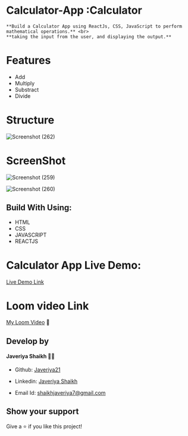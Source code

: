 # Calculator-App :Calculator

    **Build a Calculator App using ReactJs, CSS, JavaScript to perform mathematical operations.** <br>
    **taking the input from the user, and displaying the output.**  
    
# Features
 - Add 
 - Multiply
 - Substract
 - Divide

# Structure


![Screenshot (262)](https://user-images.githubusercontent.com/108418892/198830050-de77b8ec-50dd-4449-ae19-7ab04d5c2281.png)


# ScreenShot

![Screenshot (259)](https://user-images.githubusercontent.com/108418892/198830088-e2dd02e4-a0c4-4e26-a3cb-4cca801f7a2d.png)





![Screenshot (260)](https://user-images.githubusercontent.com/108418892/198830098-473134b7-afe7-411d-a082-9e30b87444f5.png)



## Build With Using:

- HTML
- CSS
- JAVASCRIPT
- REACTJS



# Calculator App Live Demo:

 [Live Demo Link](http://localhost:3000/)
 

# Loom video Link

 [My Loom Video](https://www.loom.com/share/6f95360875cf42f28a3ae54591217f9e) 🎥

## Develop by

#### Javeriya Shaikh 👩‍💻

- Github: [Javeriya21]( https://github.com/Javeriya21 )

- Linkedin: [Javeriya Shaikh](https://www.linkedin.com/in/javeriya-shaikh-228a99209)

- Email Id: shaikhjaveriya7@gmail.com     


## Show your support

 Give a ⭐ if you like this project!
